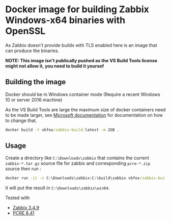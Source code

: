 # Docker image for building Zabbix Windows-x64 binaries with OpenSSL

As Zabbix doesn't provide builds with TLS enabled here is an image that can produce the binaries.

**NOTE: This image isn't publically pushed as the VS Build Tools license might not allow it, you need to build it yoursef**

## Building the image

Docker should be in Windows container mode (Require a recent Windows 10 or server 2016 machine)

As the VS Build Tools are large the maximum size of docker containers need to be made larger, see [Microsoft documentation][large-container] for documentation on how to change that.

[large-container]: https://docs.microsoft.com/en-us/visualstudio/install/build-tools-container#step-4-expand-maximum-container-disk-size

```cmd
docker build -t vbfox/zabbix-build:latest -m 2GB .
```

## Usage

Create a directory like `C:\Downloads\zabbix` that contains the current `zabbix-*.tar.gz` source file for zabbix and corresponding `pcre-*.zip` source then run :

```cmd
docker run -it -v C:\Downloads\zabbix:C:\build\zabbix vbfox/zabbix-build powershell Build.ps1
```

It will put the result in `C:\Downloads\zabbix\win64`.

Tested with
- [Zabbix 3.4.9](https://sourceforge.net/projects/zabbix/files/ZABBIX%20Latest%20Stable/3.4.9/zabbix-3.4.9.tar.gz/download)
- [PCRE 8.41](ftp://ftp.csx.cam.ac.uk/pub/software/programming/pcre/pcre-8.41.zip)